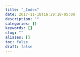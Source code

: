 ```yaml
---
title: "_Index"
date: 2017-11-18T16:29:18-05:00
description: ""
categories: []
keywords: []
slug: ""
aliases: []
toc: false
draft: false
---
```


